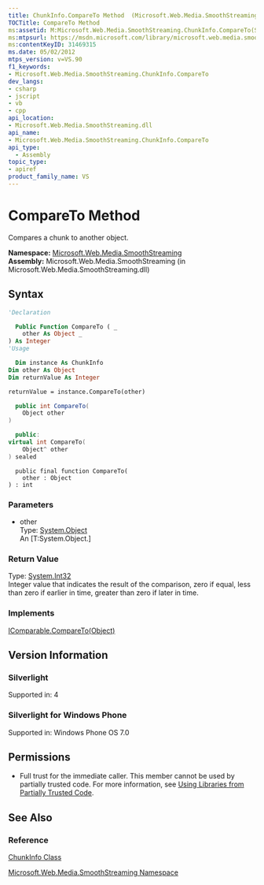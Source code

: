 ```yaml
---
title: ChunkInfo.CompareTo Method  (Microsoft.Web.Media.SmoothStreaming)
TOCTitle: CompareTo Method
ms:assetid: M:Microsoft.Web.Media.SmoothStreaming.ChunkInfo.CompareTo(System.Object)
ms:mtpsurl: https://msdn.microsoft.com/library/microsoft.web.media.smoothstreaming.chunkinfo.compareto(v=VS.90)
ms:contentKeyID: 31469315
ms.date: 05/02/2012
mtps_version: v=VS.90
f1_keywords:
- Microsoft.Web.Media.SmoothStreaming.ChunkInfo.CompareTo
dev_langs:
- csharp
- jscript
- vb
- cpp
api_location:
- Microsoft.Web.Media.SmoothStreaming.dll
api_name:
- Microsoft.Web.Media.SmoothStreaming.ChunkInfo.CompareTo
api_type:
  - Assembly
topic_type:
- apiref
product_family_name: VS
---
```


# CompareTo Method

Compares a chunk to another object.

**Namespace:**  [Microsoft.Web.Media.SmoothStreaming](microsoft-web-media-smoothstreaming-namespace_1.md)  
**Assembly:**  Microsoft.Web.Media.SmoothStreaming (in Microsoft.Web.Media.SmoothStreaming.dll)

## Syntax

```vb
'Declaration

  Public Function CompareTo ( _
    other As Object _
) As Integer
'Usage

  Dim instance As ChunkInfo
Dim other As Object
Dim returnValue As Integer

returnValue = instance.CompareTo(other)
```

```csharp
  public int CompareTo(
    Object other
)
```

```cpp
  public:
virtual int CompareTo(
    Object^ other
) sealed
```

```jscript
  public final function CompareTo(
    other : Object
) : int
```

### Parameters

  - other  
    Type: [System.Object](https://msdn.microsoft.com/library/e5kfa45b)  
    An \[T:System.Object.\]  

### Return Value

Type: [System.Int32](https://msdn.microsoft.com/library/td2s409d)  
Integer value that indicates the result of the comparison, zero if equal, less than zero if earlier in time, greater than zero if later in time.  

### Implements

[IComparable.CompareTo(Object)](https://msdn.microsoft.com/library/4ah99705)  

## Version Information

### Silverlight

Supported in: 4  

### Silverlight for Windows Phone

Supported in: Windows Phone OS 7.0  

## Permissions

  - Full trust for the immediate caller. This member cannot be used by partially trusted code. For more information, see [Using Libraries from Partially Trusted Code](https://msdn.microsoft.com/library/8skskf63).

## See Also

### Reference

[ChunkInfo Class](chunkinfo-class-microsoft-web-media-smoothstreaming_1.md)

[Microsoft.Web.Media.SmoothStreaming Namespace](microsoft-web-media-smoothstreaming-namespace_1.md)

